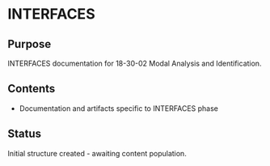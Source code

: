 # INTERFACES

## Purpose
INTERFACES documentation for 18-30-02 Modal Analysis and Identification.

## Contents
- Documentation and artifacts specific to INTERFACES phase

## Status
Initial structure created - awaiting content population.
